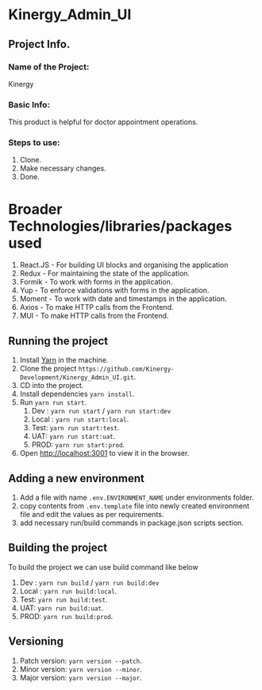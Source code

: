 # Kinergy_Admin_UI

## Project Info.
### Name of the Project: 
Kinergy
### Basic Info:
   This product is helpful for doctor appointment operations.
### Steps to use:
   1. Clone.
   2. Make necessary changes.
   3. Done.
# Broader Technologies/libraries/packages used
1. React.JS - For building UI blocks and organising the application
2. Redux - For maintaining the state of the application.
3. Formik - To work with forms in the application.
4. Yup - To enforce validations with forms in the application.
5. Moment - To work with date and timestamps in the application.
6. Axios - To make HTTP calls from the Frontend.
7. MUI - To make HTTP calls from the Frontend.

## Running the project
1. Install [Yarn](https://yarnpkg.com) in the machine.
2. Clone the project `https://github.com/Kinergy-Development/Kinergy_Admin_UI.git`.
3. CD into the project.
4. Install dependencies `yarn install`.
5. Run `yarn run start`.
    1. Dev : `yarn run start` / `yarn run start:dev`
    2. Local : `yarn run start:local`.
    3. Test: `yarn run start:test`.
    4. UAT: `yarn run start:uat`.
    5. PROD: `yarn run start:prod`.
6. Open [http://localhost:3001](http://localhost:3001) to view it in the browser.

## Adding a new environment
1. Add a file with name `.env.ENVIRONMENT_NAME` under environments folder.
2. copy contents from `.env.template` file into newly created environment file and edit the values as per requirements.
3. add necessary run/build commands in package.json scripts section.

## Building the project
To build the project we can use build command like below
1. Dev : `yarn run build` / `yarn run build:dev`
2. Local : `yarn run build:local`. 
3. Test: `yarn run build:test`.
4. UAT: `yarn run build:uat`.
5. PROD: `yarn run build:prod`.

## Versioning 
1. Patch version: `yarn version --patch`.
2. Minor version: `yarn version --minor`.
3. Major version: `yarn version --major`.
